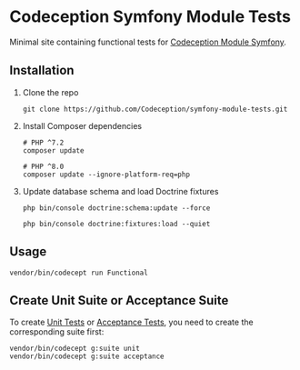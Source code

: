 # Codeception Symfony Module Tests
Minimal site containing functional tests for [Codeception Module Symfony](https://github.com/Codeception/module-symfony).

## Installation

1. Clone the repo
   ```shell
   git clone https://github.com/Codeception/symfony-module-tests.git
   ```
2. Install Composer dependencies
   ```shell
   # PHP ^7.2
   composer update
   
   # PHP ^8.0
   composer update --ignore-platform-req=php
   ```
3. Update database schema and load Doctrine fixtures
   ```shell
   php bin/console doctrine:schema:update --force
   
   php bin/console doctrine:fixtures:load --quiet
   ```

## Usage

```shell
vendor/bin/codecept run Functional
```

## Create Unit Suite or Acceptance Suite

To create [Unit Tests](https://codeception.com/docs/05-UnitTests) or [Acceptance Tests](https://codeception.com/docs/03-AcceptanceTests), you need to create the corresponding suite first:
```shell
vendor/bin/codecept g:suite unit
vendor/bin/codecept g:suite acceptance
```
